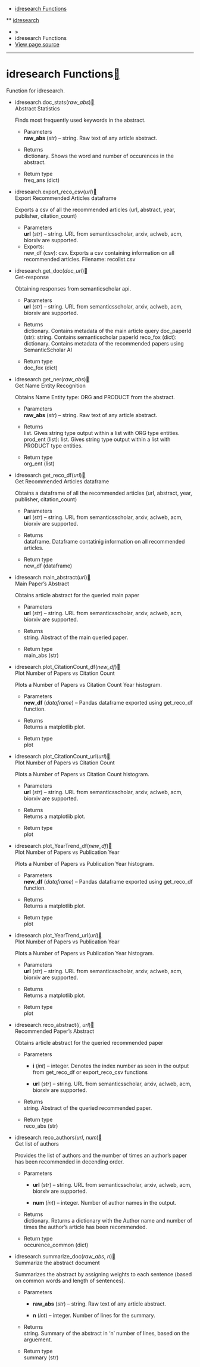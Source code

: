 
  - [idresearch Functions](#)

</div>

</div>

<div class="section wy-nav-content-wrap" data-toggle="wy-nav-shift">

** [idresearch](index.html)

<div class="wy-nav-content">

<div class="rst-content">

<div role="navigation" aria-label="Page navigation">

  - [](index.html) »
  - idresearch Functions
  - [View page source](_sources/idresearch.rst.txt)

-----

</div>

<div class="document" role="main" itemscope="itemscope" itemtype="http://schema.org/Article">

<div itemprop="articleBody">

<div id="idresearch" class="section">

<span id="idresearch-functions"></span>

# idresearch Functions[](#idresearch "Permalink to this heading")

Function for idresearch.

<span id="module-idresearch" class="target"></span>

  - <span class="sig-prename descclassname"><span class="pre">idresearch.</span></span><span class="sig-name descname"><span class="pre">doc\_stats</span></span><span class="sig-paren">(</span>*<span class="n"><span class="pre">raw\_abs</span></span>*<span class="sig-paren">)</span>[](#idresearch.doc_stats "Permalink to this definition")  
    Abstract Statistics
    
    Finds most frequently used keywords in the abstract.
    
      - Parameters  
        **raw\_abs** (*str*) – string. Raw text of any article abstract.
    
      - Returns  
        dictionary. Shows the word and number of occurences in the
        abstract.
    
      - Return type  
        freq\_ans (dict)

<!-- end list -->

  - <span class="sig-prename descclassname"><span class="pre">idresearch.</span></span><span class="sig-name descname"><span class="pre">export\_reco\_csv</span></span><span class="sig-paren">(</span>*<span class="n"><span class="pre">url</span></span>*<span class="sig-paren">)</span>[](#idresearch.export_reco_csv "Permalink to this definition")  
    Export Recommended Articles dataframe
    
    Exports a csv of all the recommended articles (url, abstract, year,
    publisher, citation\_count)
    
      - Parameters  
        **url** (*str*) – string. URL from semanticsscholar, arxiv,
        aclweb, acm, biorxiv are supported.
    
    <!-- end list -->
    
      - Exports:  
        new\_df (csv): csv. Exports a csv containing information on all
        recommended articles. Filename: recolist.csv

<!-- end list -->

  - <span class="sig-prename descclassname"><span class="pre">idresearch.</span></span><span class="sig-name descname"><span class="pre">get\_doc</span></span><span class="sig-paren">(</span>*<span class="n"><span class="pre">doc\_url</span></span>*<span class="sig-paren">)</span>[](#idresearch.get_doc "Permalink to this definition")  
    Get-response
    
    Obtaining responses from semanticscholar api.
    
      - Parameters  
        **url** (*str*) – string. URL from semanticsscholar, arxiv,
        aclweb, acm, biorxiv are supported.
    
      - Returns  
        dictionary. Contains metadata of the main article query
        doc\_paperId (str): string. Contains semanticscholar paperId
        reco\_fox (dict): dictionary. Contains metadata of the
        recommended papers using SemanticScholar AI
    
      - Return type  
        doc\_fox (dict)

<!-- end list -->

  - <span class="sig-prename descclassname"><span class="pre">idresearch.</span></span><span class="sig-name descname"><span class="pre">get\_ner</span></span><span class="sig-paren">(</span>*<span class="n"><span class="pre">raw\_abs</span></span>*<span class="sig-paren">)</span>[](#idresearch.get_ner "Permalink to this definition")  
    Get Name Entity Recognition
    
    Obtains Name Entity type: ORG and PRODUCT from the abstract.
    
      - Parameters  
        **raw\_abs** (*str*) – string. Raw text of any article abstract.
    
      - Returns  
        list. Gives string type output within a list with ORG type
        entities. prod\_ent (list): list. Gives string type output
        within a list with PRODUCT type entities.
    
      - Return type  
        org\_ent (list)

<!-- end list -->

  - <span class="sig-prename descclassname"><span class="pre">idresearch.</span></span><span class="sig-name descname"><span class="pre">get\_reco\_df</span></span><span class="sig-paren">(</span>*<span class="n"><span class="pre">url</span></span>*<span class="sig-paren">)</span>[](#idresearch.get_reco_df "Permalink to this definition")  
    Get Recommended Articles dataframe
    
    Obtains a dataframe of all the recommended articles (url, abstract,
    year, publisher, citation\_count)
    
      - Parameters  
        **url** (*str*) – string. URL from semanticsscholar, arxiv,
        aclweb, acm, biorxiv are supported.
    
      - Returns  
        dataframe. Dataframe contatinig information on all recommended
        articles.
    
      - Return type  
        new\_df (dataframe)

<!-- end list -->

  - <span class="sig-prename descclassname"><span class="pre">idresearch.</span></span><span class="sig-name descname"><span class="pre">main\_abstract</span></span><span class="sig-paren">(</span>*<span class="n"><span class="pre">url</span></span>*<span class="sig-paren">)</span>[](#idresearch.main_abstract "Permalink to this definition")  
    Main Paper’s Abstract
    
    Obtains article abstract for the queried main paper
    
      - Parameters  
        **url** (*str*) – string. URL from semanticsscholar, arxiv,
        aclweb, acm, biorxiv are supported.
    
      - Returns  
        string. Abstract of the main queried paper.
    
      - Return type  
        main\_abs (str)

<!-- end list -->

  - <span class="sig-prename descclassname"><span class="pre">idresearch.</span></span><span class="sig-name descname"><span class="pre">plot\_CitationCount\_df</span></span><span class="sig-paren">(</span>*<span class="n"><span class="pre">new\_df</span></span>*<span class="sig-paren">)</span>[](#idresearch.plot_CitationCount_df "Permalink to this definition")  
    Plot Number of Papers vs Citation Count
    
    Plots a Number of Papers vs Citation Count Year histogram.
    
      - Parameters  
        **new\_df** (*dataframe*) – Pandas dataframe exported using
        get\_reco\_df function.
    
      - Returns  
        Returns a matplotlib plot.
    
      - Return type  
        plot

<!-- end list -->

  - <span class="sig-prename descclassname"><span class="pre">idresearch.</span></span><span class="sig-name descname"><span class="pre">plot\_CitationCount\_url</span></span><span class="sig-paren">(</span>*<span class="n"><span class="pre">url</span></span>*<span class="sig-paren">)</span>[](#idresearch.plot_CitationCount_url "Permalink to this definition")  
    Plot Number of Papers vs Citation Count
    
    Plots a Number of Papers vs Citation Count histogram.
    
      - Parameters  
        **url** (*str*) – string. URL from semanticsscholar, arxiv,
        aclweb, acm, biorxiv are supported.
    
      - Returns  
        Returns a matplotlib plot.
    
      - Return type  
        plot

<!-- end list -->

  - <span class="sig-prename descclassname"><span class="pre">idresearch.</span></span><span class="sig-name descname"><span class="pre">plot\_YearTrend\_df</span></span><span class="sig-paren">(</span>*<span class="n"><span class="pre">new\_df</span></span>*<span class="sig-paren">)</span>[](#idresearch.plot_YearTrend_df "Permalink to this definition")  
    Plot Number of Papers vs Publication Year
    
    Plots a Number of Papers vs Publication Year histogram.
    
      - Parameters  
        **new\_df** (*dataframe*) – Pandas dataframe exported using
        get\_reco\_df function.
    
      - Returns  
        Returns a matplotlib plot.
    
      - Return type  
        plot

<!-- end list -->

  - <span class="sig-prename descclassname"><span class="pre">idresearch.</span></span><span class="sig-name descname"><span class="pre">plot\_YearTrend\_url</span></span><span class="sig-paren">(</span>*<span class="n"><span class="pre">url</span></span>*<span class="sig-paren">)</span>[](#idresearch.plot_YearTrend_url "Permalink to this definition")  
    Plot Number of Papers vs Publication Year
    
    Plots a Number of Papers vs Publication Year histogram.
    
      - Parameters  
        **url** (*str*) – string. URL from semanticsscholar, arxiv,
        aclweb, acm, biorxiv are supported.
    
      - Returns  
        Returns a matplotlib plot.
    
      - Return type  
        plot

<!-- end list -->

  - <span class="sig-prename descclassname"><span class="pre">idresearch.</span></span><span class="sig-name descname"><span class="pre">reco\_abstract</span></span><span class="sig-paren">(</span>*<span class="n"><span class="pre">i</span></span>*,
    *<span class="n"><span class="pre">url</span></span>*<span class="sig-paren">)</span>[](#idresearch.reco_abstract "Permalink to this definition")  
    Recommended Paper’s Abstract
    
    Obtains article abstract for the queried recommended paper
    
      - Parameters
        
          - **i** (*int*) – integer. Denotes the index number as seen in
            the output from get\_reco\_df or export\_reco\_csv functions
        
          - **url** (*str*) – string. URL from semanticsscholar, arxiv,
            aclweb, acm, biorxiv are supported.
    
      - Returns  
        string. Abstract of the queried recommended paper.
    
      - Return type  
        reco\_abs (str)

<!-- end list -->

  - <span class="sig-prename descclassname"><span class="pre">idresearch.</span></span><span class="sig-name descname"><span class="pre">reco\_authors</span></span><span class="sig-paren">(</span>*<span class="n"><span class="pre">url</span></span>*,
    *<span class="n"><span class="pre">num</span></span>*<span class="sig-paren">)</span>[](#idresearch.reco_authors "Permalink to this definition")  
    Get list of authors
    
    Provides the list of authors and the number of times an author’s
    paper has been recommended in decending order.
    
      - Parameters
        
          - **url** (*str*) – string. URL from semanticsscholar, arxiv,
            aclweb, acm, biorxiv are supported.
        
          - **num** (*int*) – integer. Number of author names in the
            output.
    
      - Returns  
        dictionary. Returns a dictionary with the Author name and number
        of times the author’s article has been recommended.
    
      - Return type  
        occurence\_common (dict)

<!-- end list -->

  - <span class="sig-prename descclassname"><span class="pre">idresearch.</span></span><span class="sig-name descname"><span class="pre">summarize\_doc</span></span><span class="sig-paren">(</span>*<span class="n"><span class="pre">raw\_abs</span></span>*,
    *<span class="n"><span class="pre">n</span></span>*<span class="sig-paren">)</span>[](#idresearch.summarize_doc "Permalink to this definition")  
    Summarize the abstract document
    
    Summarizes the abstract by assigning weights to each sentence (based
    on common words and length of sentences).
    
      - Parameters
        
          - **raw\_abs** (*str*) – string. Raw text of any article
            abstract.
        
          - **n** (*int*) – integer. Number of lines for the summary.
    
      - Returns  
        string. Summary of the abstract in ‘n’ number of lines, based on
        the arguement.
    
      - Return type  
        summary (str)

</div>

</div>

</div>

<div class="rst-footer-buttons" role="navigation" aria-label="Footer">


